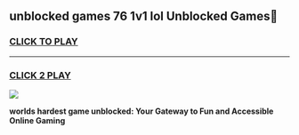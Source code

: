 
## unblocked games 76 1v1 lol Unblocked Games👋
<h3>
<a href="https://premium.freeplayer.one?title=unblocked_games_76_1v1_lol&ref=16F">CLICK TO PLAY</a></h3>
<hr>

<h3>
<a href="https://premium.freeplayer.one?title=unblocked_games_76_1v1_lol&ref=16F">CLICK 2 PLAY</a>
  
</h3>

<a href="https://premium.freeplayer.one?title=unblocked_games_76_1v1_lol&ref=16F/"><img src="https://clearcache.store/games.png"></a>


**worlds hardest game unblocked: Your Gateway to Fun and Accessible Online Gaming**
